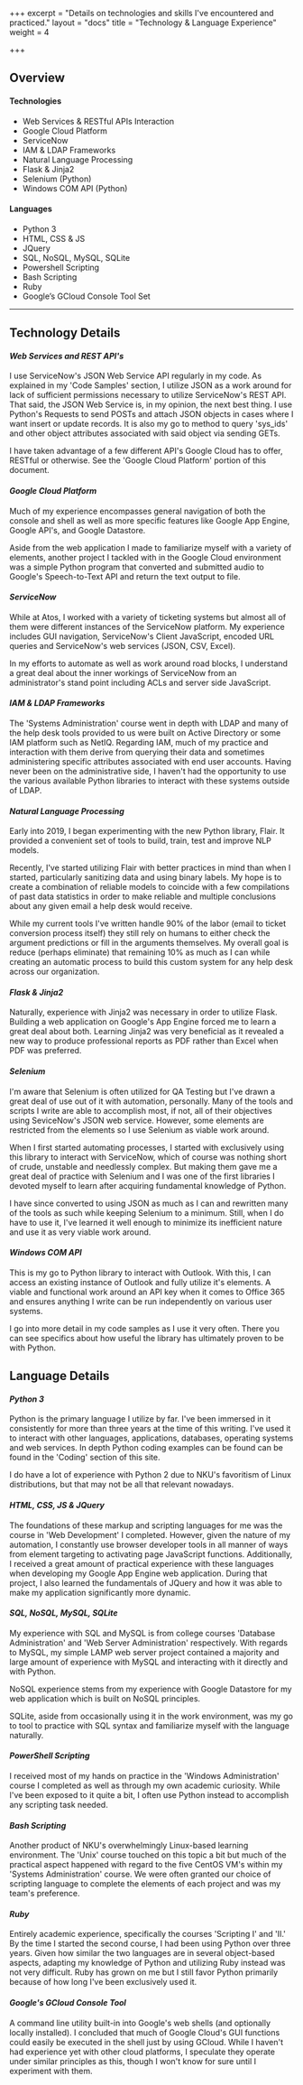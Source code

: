 +++
excerpt = "Details on technologies and skills I've encountered and practiced."
layout = "docs"
title = "Technology & Language Experience"
weight = 4

+++
## Overview

#### Technologies

* Web Services & RESTful APIs Interaction
* Google Cloud Platform
* ServiceNow
* IAM & LDAP Frameworks
* Natural Language Processing
* Flask & Jinja2
* Selenium (Python)
* Windows COM API (Python)

#### Languages

* Python 3
* HTML, CSS & JS
* JQuery
* SQL, NoSQL, MySQL, SQLite
* Powershell Scripting
* Bash Scripting
* Ruby
* Google’s GCloud Console Tool Set

<hr>

## Technology Details

#### _Web Services and REST API's_

I use ServiceNow's JSON Web Service API regularly in my code. As explained in my 'Code Samples' section, I utilize JSON as a work around for lack of sufficient permissions necessary to utilize ServiceNow's REST API. That said, the JSON Web Service is, in my opinion, the next best thing. I use Python's Requests to send POSTs and attach JSON objects in cases where I want insert or update records. It is also my go to method to query 'sys_ids' and other object attributes associated with said object via sending GETs.

I have taken advantage of a few different API's Google Cloud has to offer, RESTful or otherwise. See the 'Google Cloud Platform' portion of this document.

#### _Google Cloud Platform_

Much of my experience encompasses general navigation of both the console and shell as well as more specific features like Google App Engine, Google API's, and Google Datastore.

Aside from the web application I made to familiarize myself with a variety of elements, another project I tackled with in the Google Cloud environment was a simple Python program that converted and submitted audio to Google's Speech-to-Text API and return the text output to file.

#### _ServiceNow_

While at Atos, I worked with a variety of ticketing systems but almost all of them were different instances of the ServiceNow platform. My experience includes GUI navigation, ServiceNow's Client JavaScript, encoded URL queries and ServiceNow's web services (JSON, CSV, Excel).

In my efforts to automate as well as work around road blocks, I understand a great deal about the inner workings of ServiceNow from an administrator's stand point including ACLs and server side JavaScript.

#### _IAM & LDAP Frameworks_

The 'Systems Administration' course went in depth with LDAP and many of the help desk tools provided to us were built on Active Directory or some IAM platform such as NetIQ. Regarding IAM, much of my practice and interaction with them derive from querying their data and sometimes administering specific attributes associated with end user accounts. Having never been on the administrative side, I haven't had the opportunity to use the various available Python libraries to interact with these systems outside of LDAP.

#### _Natural Language Processing_

Early into 2019, I began experimenting with the new Python library, Flair. It provided a convenient set of tools to build, train, test and improve NLP models.

Recently, I've started utilizing Flair with better practices in mind than when I started, particularly sanitizing data and using binary labels. My hope is to create a combination of reliable models to coincide with a few compilations of past data statistics in order to make reliable and multiple conclusions about any given email a help desk would receive.

While my current tools I've written handle 90% of the labor (email to ticket conversion process itself) they still rely on humans to either check the argument predictions or fill in the arguments themselves. My overall goal is reduce (perhaps eliminate) that remaining 10% as much as I can while creating an automatic process to build this custom system for any help desk across our organization.

#### _Flask & Jinja2_

Naturally, experience with Jinja2 was necessary in order to utilize Flask. Building a web application on Google's App Engine forced me to learn a great deal about both. Learning Jinja2 was very beneficial as it revealed a new way to produce professional reports as PDF rather than Excel when PDF was preferred.

#### _Selenium_

I'm aware that Selenium is often utilized for QA Testing but I've drawn a great deal of use out of it with automation, personally. Many of the tools and scripts I write are able to accomplish most, if not, all of their objectives using SeviceNow's JSON web service. However, some elements are restricted from the elements so I use Selenium as viable work around.

When I first started automating processes, I started with exclusively using this library to interact with ServiceNow, which of course was nothing short of crude, unstable and needlessly complex. But making them gave me a great deal of practice with Selenium and I was one of the first libraries I devoted myself to learn after acquiring fundamental knowledge of Python.

I have since converted to using JSON as much as I can and rewritten many of the tools as such while keeping Selenium to a minimum. Still, when I do have to use it, I've learned it well enough to minimize its inefficient nature and use it as very viable work around.

#### _Windows COM API_

This is my go to Python library to interact with Outlook. With this, I can access an existing instance of Outlook and fully utilize it's elements. A viable and functional work around an API key when it comes to Office 365 and ensures anything I write can be run independently on various user systems.

I go into more detail in my code samples as I use it very often. There you can see specifics about how useful the library has ultimately proven to be with Python.

## Language Details

#### _Python 3_

Python is the primary language I utilize by far. I've been immersed in it consistently for more than three years at the time of this writing. I've used it to interact with other languages, applications, databases, operating systems and web services. In depth Python coding examples can be found can be found in the 'Coding' section of this site.

I do have a lot of experience with Python 2 due to NKU's favoritism of Linux distributions, but that may not be all that relevant nowadays.

#### _HTML, CSS, JS & JQuery_

The foundations of these markup and scripting languages for me was the course in 'Web Development' I completed. However, given the nature of my automation, I constantly use browser developer tools in all manner of ways from element targeting to activating page JavaScript functions. Additionally, I received a great amount of practical experience with these languages when developing my Google App Engine web application. During that project, I also learned the fundamentals of JQuery and how it was able to make my application significantly more dynamic.

#### _SQL, NoSQL, MySQL, SQLite_

My experience with SQL and MySQL is from college courses 'Database Administration' and 'Web Server Administration' respectively. With regards to MySQL, my simple LAMP web server project contained a majority and large amount of experience with MySQL and interacting with it directly and with Python.

NoSQL experience stems from my experience with Google Datastore for my web application which is built on NoSQL principles.

SQLite, aside from occasionally using it in the work environment, was my go to tool to practice with SQL syntax and familiarize myself with the language naturally.

#### _PowerShell Scripting_

I received most of my hands on practice in the 'Windows Administration' course I completed as well as through my own academic curiosity. While I've been exposed to it quite a bit, I often use Python instead to accomplish any scripting task needed.

#### _Bash Scripting_

Another product of NKU's overwhelmingly Linux-based learning environment. The 'Unix' course touched on this topic a bit but much of the practical aspect happened with regard to the five CentOS VM's within my 'Systems Administration' course. We were often granted our choice of scripting language to complete the elements of each project and was my team's preference.

#### _Ruby_

Entirely academic experience, specifically the courses 'Scripting I' and 'II.' By the time I started the second course, I had been using Python over three years. Given how similar the two languages are in several object-based aspects, adapting my knowledge of Python and utilizing Ruby instead was not very difficult. Ruby has grown on me but I still favor Python primarily because of how long I've been exclusively used it.

#### _Google's GCloud Console Tool_

A command line utility built-in into Google's web shells (and optionally locally installed). I concluded that much of Google Cloud's GUI functions could easily be executed in the shell just by using GCloud. While I haven't had experience yet with other cloud platforms, I speculate they operate under similar principles as this, though I won't know for sure until I experiment with them.